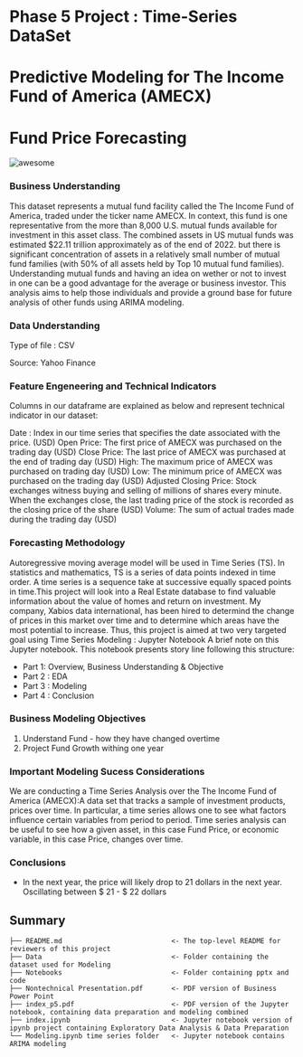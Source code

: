 # Phase 5 Project : Time-Series DataSet
# Predictive Modeling for The Income Fund of America (AMECX)
# Fund Price Forecasting

![awesome](https://www.inventiva.co.in/wp-content/uploads/2023/02/how-ai-and-ml-can-fight-against-money-laundering-in-investment-firms-1-780x470.webp)

### Business Understanding
This dataset represents a mutual fund facility called the The Income Fund of America, traded under the ticker name AMECX. In context, this fund is one representative from the more than 8,000 U.S. mutual funds available for investment in this asset class. The combined assets in US mutual funds was estimated $22.11 trillion approximately as of the end of 2022. but there is significant concentration of assets in a relatively small number of mutual fund families (with 50% of all assets held by Top 10 mutual fund families). Understanding mutual funds and having an idea on wether or not to invest in one can be a good advantage for the average or business investor. This analysis aims to help those individuals and provide a ground base for future analysis of other funds using ARIMA modeling.

### Data Understanding
Type of file : CSV

Source: Yahoo Finance

### Feature Engeneering and Technical Indicators
Columns in our dataframe are explained as below and represent technical indicator in our dataset:

Date : Index in our time series that specifies the date associated with the price. (USD)
Open Price: The first price of AMECX was purchased on the trading day (USD)
Close Price: The last price of AMECX was purchased at the end of trading day (USD)
High: The maximum price of AMECX was purchased on trading day (USD)
Low: The minimum price of AMECX was purchased on the trading day (USD)
Adjusted Closing Price: Stock exchanges witness buying and selling of millions of shares every minute. When the exchanges close, the last trading price of the stock is recorded as the closing price of the share (USD)
Volume: The sum of actual trades made during the trading day (USD)

### Forecasting Methodology

Autoregressive moving average model will be used in Time Series (TS). In statistics and mathematics, TS is a series of data points indexed in time order. A time series is a sequence take at successive equally spaced points in time.This project will look into a Real Estate database to find valuable information about the value of homes and return on investment. My company, Xabios data international, has been hired to determind the change of prices in this market over time and to determine which areas have the most potential to increase. Thus, this project is aimed at two very targeted goal using Time Series Modeling :
Jupyter Notebook A brief note on this Jupyter notebook. This notebook presents story line following this structure:
* Part 1: Overview, Business Understanding & Objective 
* Part 2 : EDA
* Part 3 : Modeling
* Part 4 : Conclusion

### Business Modeling Objectives

1. Understand Fund  - how they have changed overtime 
2. Project Fund Growth withing one year

### Important Modeling Sucess Considerations

We are conducting a Time Series Analysis over the The Income Fund of America (AMECX):A data set that tracks a sample of investment products, prices over time. In particular, a time series allows one to see what factors influence certain variables from period to period. Time series analysis can be useful to see how a given asset, in this case Fund Price, or economic variable, in this case Price, changes over time.


### Conclusions

* In the next year, the price will likely drop to 21 dollars in the next year. Oscillating between $ 21  - $ 22 dollars

## Summary
```
├── README.md                           <- The top-level README for reviewers of this project
├── Data                                <- Folder containing the dataset used for Modeling
├── Notebooks                           <- Folder containing pptx and code
├── Nontechnical Presentation.pdf       <- PDF version of Business Power Point
├── index_p5.pdf                        <- PDF version of the Jupyter notebook, containing data preparation and modeling combined
├── index.ipynb                         <- Jupyter notebook version of ipynb project containing Exploratory Data Analysis & Data Preparation
└── Modeling.ipynb time series folder   <- Jupyter notebook contains ARIMA modeling
```
